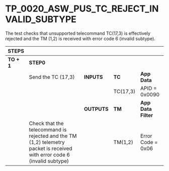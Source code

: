 
# TP_0020_ASW_PUS_TC_REJECT_INVALID_SUBTYPE

The test checks that unsupported telecommand TC(17,3) is effectively rejected and the TM
(1,2) is received with error code 6 (invalid subtype).

| STEPS | | | | |
|-------|-|-|-|-|
| **TO + 1** | **STEP0** | | | |
| | Send the TC (17,3) | **INPUTS** | **TC** | **App Data** |
| | | | TC(17,3) | APID = 0x0090 |
| | | **OUTPUTS** | **TM** | **App Data Filter** |
| | Check that the telecommand is rejected and the TM (1,2) telemetry packet is received with error code 6 (invalid subtype) | | TM(1,2) | Error Code = 0x06 |
